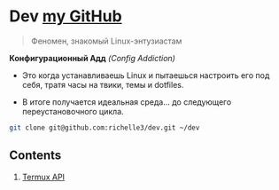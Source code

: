 # Dev [my GitHub](https://github.com/richelle3)

>
> Феномен, знакомый Linux-энтузиастам
>

**Конфигурационный Адд** *(Config Addiction)*

- Это когда устанавливаешь Linux и пытаешься настроить его под себя, тратя часы на твики, темы и dotfiles.

- В итоге получается идеальная среда... до следующего переустановочного цикла.

```bash
git clone git@github.com:richelle3/dev.git ~/dev
```

## Contents

1. [Termux API](/termux/termux_api.md)

